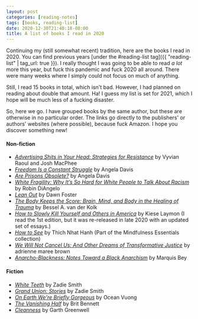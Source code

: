 ```yaml
---
layout: post
categories: [reading-notes]
tags: [books, reading-list]
date: 2020-12-30T21:40:18-08:00
title: A list of books I read in 2020
---
```


Continuing my (still somewhat recent) tradition, here are the books I read in 2020. You can find previous years [under the #reading-list tag]({{ "reading-list" | tag_url: true }}). I really thought I was going to be able to read *a lot* more this year, but fuck this pandemic and fuck 2020 all around. There were many weeks where I simply could not focus on much of anything.

<!--excerpt-->

Still, I read 15 books in total, which isn't bad. However, I had planned on reading about double that amount. Ha! I guess my list is set for 2021, which I hope will be much less of a fucking disaster.

So, here we go. I have grouped books by the same author, but these are otherwise in no particular order. The links go directly to the publishers' or authors' websites (where possible), because fuck Amazon. I hope you discover something new!

#### Non-fiction

- [*Advertising Shits in Your Head: Strategies for Resistance*](https://www.pmpress.org/index.php?l=product_detail&p=967) by Vyvian Raoul and Josh MacPhee
- [*Freedom Is a Constant Struggle*](https://www.haymarketbooks.org/books/780-freedom-is-a-constant-struggle) by Angela Davis
- [*Are Prisons Obsolete?*](https://www.sevenstories.com/books/2907-are-prisons-obsolete) by Angela Davis
- [*White Fragility: Why It’s So Hard for White People to Talk About Racism*](https://www.indiebound.org/book/9780807047415) by Robin DiAngelo
- [*Lean Out*](https://repeaterbooks.com/product/lean-out/) by Dawn Foster
- [*The Body Keeps the Score: Brain, Mind, and Body in the Healing of Trauma*](https://www.indiebound.org/book/9780143127741) by Bessel A. van der Kolk
- [*How to Slowly Kill Yourself and Others in America*](https://www.kieselaymon.com/how-to-slowly-kill-yourself-and-others-in-america) by Kiese Laymon (I read the 1st edition, but it was re-released in late 2020 with an updated set of essays.)
- [*How to See*](https://www.parallax.org/product/how-to-see/) by Thich Nhat Hanh (Part of the Mindfulness Essentials collection)
- [*We Will Not Cancel Us: And Other Dreams of Transformative Justice*](https://www.akpress.org/we-will-not-cancel-us.html) by adrienne maree brown
- [*Anarcho-Blackness: Notes Toward a Black Anarchism*](https://www.akpress.org/anarcho-blackness.html) by Marquis Bey

#### Fiction

- [*White Teeth*](https://www.penguinrandomhouse.com/books/169680/white-teeth-by-zadie-smith/) by Zadie Smith
- [*Grand Union: Stories*](https://www.penguinrandomhouse.com/books/568217/grand-union-by-zadie-smith/) by Zadie Smith
- [*On Earth We're Briefly Gorgeous*](https://www.penguinrandomhouse.com/books/600633/on-earth-were-briefly-gorgeous-by-ocean-vuong/9780525562023) by Ocean Vuong
- [*The Vanishing Half*](https://britbennett.com/the-vanishing-half) by Brit Bennett
- [*Cleanness*](https://us.macmillan.com/books/9780374124588) by Garth Greenwell
